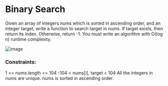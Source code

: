 # Binary Search

Given an array of integers nums which is sorted in ascending order, and an integer target, write a function to search target in nums. If target exists, then return its index. Otherwise, return -1.
You must write an algorithm with O(log n) runtime complexity.


![image](https://github.com/DeekshaMalviya/100-Days-of-Code/assets/132806772/cbc5248d-7117-49ab-af6e-20f958501116)


### Constraints:

1 <= nums.length <= 104
-104 < nums[i], target < 104
All the integers in nums are unique.
nums is sorted in ascending order.
